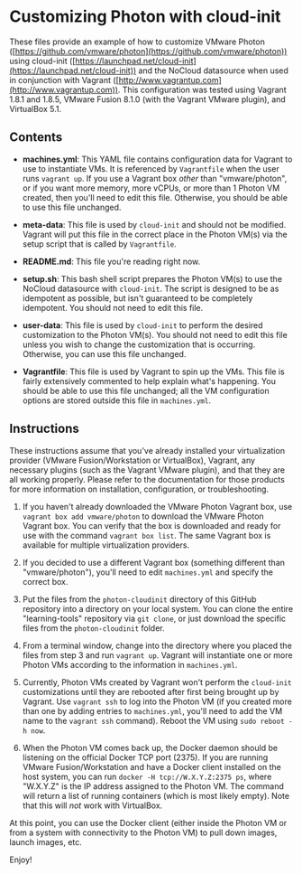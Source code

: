 # Customizing Photon with cloud-init

These files provide an example of how to customize VMware Photon ([https://github.com/vmware/photon](https://github.com/vmware/photon)) using cloud-init ([https://launchpad.net/cloud-init](https://launchpad.net/cloud-init)) and the NoCloud datasource when used in conjunction with Vagrant ([http://www.vagrantup.com](http://www.vagrantup.com)). This configuration was tested using Vagrant 1.8.1 and 1.8.5, VMware Fusion 8.1.0 (with the Vagrant VMware plugin), and VirtualBox 5.1.

## Contents

* **machines.yml**: This YAML file contains configuration data for Vagrant to use to instantiate VMs. It is referenced by `Vagrantfile` when the user runs `vagrant up`. If you use a Vagrant box _other_ than "vmware/photon", or if you want more memory, more vCPUs, or more than 1 Photon VM created, then you'll need to edit this file. Otherwise, you should be able to use this file unchanged.

* **meta-data**: This file is used by `cloud-init` and should not be modified. Vagrant will put this file in the correct place in the Photon VM(s) via the setup script that is called by `Vagrantfile`.

* **README.md**: This file you're reading right now.

* **setup.sh**: This bash shell script prepares the Photon VM(s) to use the NoCloud datasource with `cloud-init`. The script is designed to be as idempotent as possible, but isn't guaranteed to be completely idempotent. You should not need to edit this file.

* **user-data**: This file is used by `cloud-init` to perform the desired customization to the Photon VM(s). You should not need to edit this file unless you wish to change the customization that is occurring. Otherwise, you can use this file unchanged.

* **Vagrantfile**: This file is used by Vagrant to spin up the VMs. This file is fairly extensively commented to help explain what's happening. You should be able to use this file unchanged; all the VM configuration options are stored outside this file in `machines.yml`.

## Instructions

These instructions assume that you've already installed your virtualization provider (VMware Fusion/Workstation or VirtualBox), Vagrant, any necessary plugins (such as the Vagrant VMware plugin), and that they are all working properly. Please refer to the documentation for those products for more information on installation, configuration, or troubleshooting.

1. If you haven't already downloaded the VMware Photon Vagrant box, use `vagrant box add vmware/photon` to download the VMware Photon Vagrant box. You can verify that the box is downloaded and ready for use with the command `vagrant box list`. The same Vagrant box is available for multiple virtualization providers.

2. If you decided to use a different Vagrant box (something different than "vmware/photon"), you'll need to edit `machines.yml` and specify the correct box.

3. Put the files from the `photon-cloudinit` directory of this GitHub repository into a directory on your local system. You can clone the entire "learning-tools" repository via `git clone`, or just download the specific files from the `photon-cloudinit` folder.

4. From a terminal window, change into the directory where you placed the files from step 3 and run `vagrant up`. Vagrant will instantiate one or more Photon VMs according to the information in `machines.yml`.

5. Currently, Photon VMs created by Vagrant won't perform the `cloud-init` customizations until they are rebooted after first being brought up by Vagrant. Use `vagrant ssh` to log into the Photon VM (if you created more than one by adding entries to `machines.yml`, you'll need to add the VM name to the `vagrant ssh` command). Reboot the VM using `sudo reboot -h now`.

6. When the Photon VM comes back up, the Docker daemon should be listening on the official Docker TCP port (2375). If you are running VMware Fusion/Workstation and have a Docker client installed on the host system, you can run `docker -H tcp://W.X.Y.Z:2375 ps`, where "W.X.Y.Z" is the IP address assigned to the Photon VM. The command will return a list of running containers (which is most likely empty). Note that this will _not_ work with VirtualBox.

At this point, you can use the Docker client (either inside the Photon VM or from a system with connectivity to the Photon VM) to pull down images, launch images, etc.

Enjoy!

